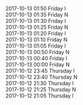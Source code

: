 2017-10-13 01:50 Friday  I  
2017-10-13 01:35 Friday  N  
2017-10-13 01:30 Friday  I  
2017-10-13 01:25 Friday  N  
2017-10-13 01:20 Friday  I  
2017-10-13 01:10 Friday  N  
2017-10-13 01:05 Friday  I  
2017-10-13 00:50 Friday  N  
2017-10-13 00:40 Friday  I  
2017-10-13 00:00 Friday  N  
2017-10-12 23:45 Thursday  I  
2017-10-12 23:40 Thursday  N  
2017-10-12 21:30 Thursday  I  
2017-10-12 21:25 Thursday  N  
2017-10-12 21:05 Thursday  I  
